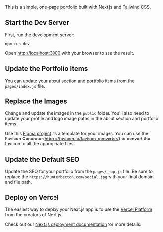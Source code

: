 This is a simple, one-page portfolio built with Next.js and Tailwind CSS.

## Start the Dev Server

First, run the development server:

```bash
npm run dev
```

Open [http://localhost:3000](http://localhost:3000) with your browser to see the result.

## Update the Portfolio Items

You can update your about section and portfolio items from the `pages/index.js` file.

## Replace the Images

Change and update the images in the `public` folder. You'll also need to update your profile and logo image paths in the about section and portfolio items.

Use this [Figma project](#) as a template for your images. You can use the Favicon Generator(https://favicon.io/favicon-converter/) to convert the favicon to all the appropriate files.

## Update the Default SEO

Update the SEO for your portfolio from the `pages/_app.js` file. Be sure to replace the `https://hunterbecton.com/social.jpg` with your final domain and file path.

## Deploy on Vercel

The easiest way to deploy your Next.js app is to use the [Vercel Platform](https://vercel.com/new?utm_medium=default-template&filter=next.js&utm_source=create-next-app&utm_campaign=create-next-app-readme) from the creators of Next.js.

Check out our [Next.js deployment documentation](https://nextjs.org/docs/deployment) for more details.
